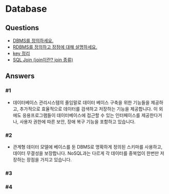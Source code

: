 # Database  

## Questions  
* [DBMS를 정의하세요.](#1)
* [RDBMS를 정의하고 장점에 대해 설명하세요.](#2)
* [key 정리](#3)  
* [SQL Join (join이란? join 종류)](#4)
## Answers
### #1

- 데이터베이스 관리시스템의 줄임말로 데이터 베이스 구축을 위한 기능들을 제공하고, 추가적으로 효율적으로 데이터를 검색하고 저장하는 기능을 제공합니다. 이 외에도 응용프로그램들이 데이터베이스에 접근할 수 있는 인터페이스를 제공한다거나, 사용자 권한에 따른 보안, 장애 복구 기능을 포함하고 있습니다.

### #2

- 관계형 데이터 모델에 베이스를 둔 DBMS로 명확하게 정의된 스키마를 사용하고, 데이터 무결성을 보장합니다. NoSQL과는 다르게 각 데이터를 중복업이 한번만 저장하는 장점을 가지고 있습니다.

### #3
### #4